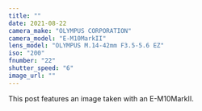 ```yaml
---
title: ""
date: 2021-08-22
camera_make: "OLYMPUS CORPORATION"
camera_model: "E-M10MarkII"
lens_model: "OLYMPUS M.14-42mm F3.5-5.6 EZ"
iso: "200"
fnumber: "22"
shutter_speed: "6"
image_url: ""
---
```


This post features an image taken with an E-M10MarkII.